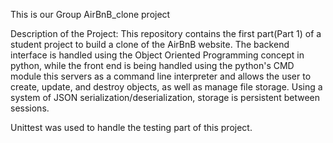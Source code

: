 This is our Group AirBnB_clone project

Description of  the Project:
This repository contains the first part(Part 1) of a student project to build a clone of the AirBnB website. The backend interface is handled using the Object Oriented Programming concept in python, while the front end is being handled using the python's CMD module this servers as a command line interpreter and allows the user to create, update, and destroy objects, as well as manage file storage. Using a system of JSON serialization/deserialization, storage is persistent between sessions.

Unittest was used to handle  the testing part of this project.
